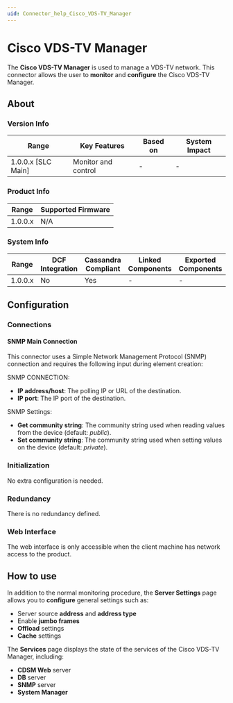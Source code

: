 ```yaml
---
uid: Connector_help_Cisco_VDS-TV_Manager
---
```


# Cisco VDS-TV Manager

The **Cisco VDS-TV Manager** is used to manage a VDS-TV network. This connector allows the user to **monitor** and **configure** the Cisco VDS-TV Manager.

## About

### Version Info

| **Range**            | **Key Features**    | **Based on** | **System Impact** |
|----------------------|---------------------|--------------|-------------------|
| 1.0.0.x \[SLC Main\] | Monitor and control | \-           | \-                |

### Product Info

| Range     | Supported Firmware     |
|-----------|------------------------|
| 1.0.0.x   | N/A                    |

### System Info

| Range     | DCF Integration     | Cassandra Compliant     | Linked Components     | Exported Components     |
|-----------|---------------------|-------------------------|-----------------------|-------------------------|
| 1.0.0.x   | No                  | Yes                     | \-                    | \-                      |

## Configuration

### Connections

#### SNMP Main Connection

This connector uses a Simple Network Management Protocol (SNMP) connection and requires the following input during element creation:

SNMP CONNECTION:

- **IP address/host**: The polling IP or URL of the destination.
- **IP port**: The IP port of the destination.

SNMP Settings:

- **Get community string**: The community string used when reading values from the device (default: *public*).
- **Set community string**: The community string used when setting values on the device (default: *private*).

### Initialization

No extra configuration is needed.

### Redundancy

There is no redundancy defined.

### Web Interface

The web interface is only accessible when the client machine has network access to the product.

## How to use

In addition to the normal monitoring procedure, the **Server Settings** page allows you to **configure** general settings such as:

- Server source **address** and **address type**
- Enable **jumbo frames**
- **Offload** settings
- **Cache** settings

The **Services** page displays the state of the services of the Cisco VDS-TV Manager, including:

- **CDSM Web** server
- **DB** server
- **SNMP** server
- **System Manager**
